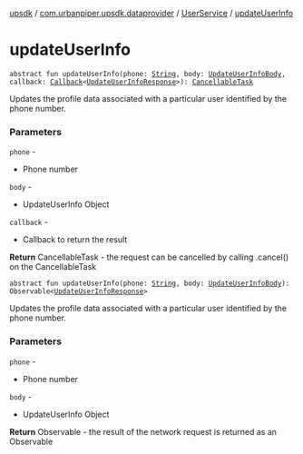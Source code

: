 [upsdk](../../index.md) / [com.urbanpiper.upsdk.dataprovider](../index.md) / [UserService](index.md) / [updateUserInfo](./update-user-info.md)

# updateUserInfo

`abstract fun updateUserInfo(phone: `[`String`](https://kotlinlang.org/api/latest/jvm/stdlib/kotlin/-string/index.html)`, body: `[`UpdateUserInfoBody`](../../com.urbanpiper.upsdk.model/-update-user-info-body/index.md)`, callback: `[`Callback`](../-callback/index.md)`<`[`UpdateUserInfoResponse`](../../com.urbanpiper.upsdk.model.networkresponse/-update-user-info-response/index.md)`>): `[`CancellableTask`](../-cancellable-task/index.md)

Updates the profile data associated with a particular user identified by the phone number.

### Parameters

`phone` -
* Phone number

`body` -
* UpdateUserInfo Object

`callback` -
* Callback to return the result

**Return**
CancellableTask - the request can be cancelled by calling .cancel() on the CancellableTask

`abstract fun updateUserInfo(phone: `[`String`](https://kotlinlang.org/api/latest/jvm/stdlib/kotlin/-string/index.html)`, body: `[`UpdateUserInfoBody`](../../com.urbanpiper.upsdk.model/-update-user-info-body/index.md)`): Observable<`[`UpdateUserInfoResponse`](../../com.urbanpiper.upsdk.model.networkresponse/-update-user-info-response/index.md)`>`

Updates the profile data associated with a particular user identified by the phone number.

### Parameters

`phone` -
* Phone number

`body` -
* UpdateUserInfo Object

**Return**
Observable - the result of the network request is returned as an Observable

